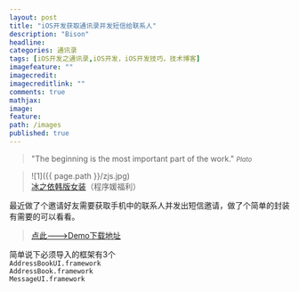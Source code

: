 ```yaml
---
layout: post
title: "iOS开发获取通讯录并发短信给联系人"
description: "Bison"
headline: 
categories: 通讯录
tags: [iOS开发之通讯录,iOS开发，iOS开发技巧，技术博客]
imagefeature: ""
imagecredit: 
imagecreditlink: ""
comments: true
mathjax: 
image: 
feature: 
path: /images
published: true
---
```




>&quot;The beginning is the most important part of the work.&quot;
><small><cite title="Plato">Plato</cite></small>

>![1]({{ page.path }}/zjs.jpg)<br>
>[冰之依韩版女装](http://allluckly.taobao.com/)（程序媛福利）

最近做了个邀请好友需要获取手机中的联系人并发出短信邀请，做了个简单的封装有需要的可以看看。

 > [点此--->Demo下载地址](https://github.com/AllLuckly/LBContacts) 

简单说下必须导入的框架有3个<br>
`AddressBookUI.framework`<br>
`AddressBook.framework`<br>
`MessageUI.framework` <br>



